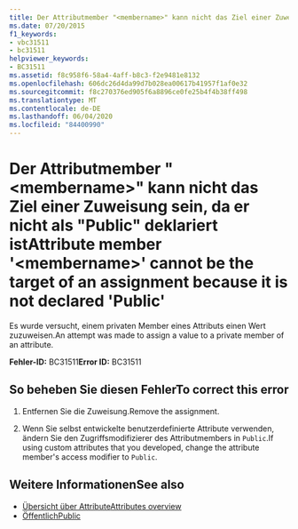 ```yaml
---
title: Der Attributmember "<membername>" kann nicht das Ziel einer Zuweisung sein, da er nicht als "Public" deklariert ist
ms.date: 07/20/2015
f1_keywords:
- vbc31511
- bc31511
helpviewer_keywords:
- BC31511
ms.assetid: f8c958f6-58a4-4aff-b8c3-f2e9481e8132
ms.openlocfilehash: 606dc26d4da99d7b028ea00617b41957f1af0e32
ms.sourcegitcommit: f8c270376ed905f6a8896ce0fe25b4f4b38ff498
ms.translationtype: MT
ms.contentlocale: de-DE
ms.lasthandoff: 06/04/2020
ms.locfileid: "84400990"
---
```

# <a name="attribute-member-membername-cannot-be-the-target-of-an-assignment-because-it-is-not-declared-public"></a><span data-ttu-id="11eb5-102">Der Attributmember "\<membername>" kann nicht das Ziel einer Zuweisung sein, da er nicht als "Public" deklariert ist</span><span class="sxs-lookup"><span data-stu-id="11eb5-102">Attribute member '\<membername>' cannot be the target of an assignment because it is not declared 'Public'</span></span>
<span data-ttu-id="11eb5-103">Es wurde versucht, einem privaten Member eines Attributs einen Wert zuzuweisen.</span><span class="sxs-lookup"><span data-stu-id="11eb5-103">An attempt was made to assign a value to a private member of an attribute.</span></span>  
  
 <span data-ttu-id="11eb5-104">**Fehler-ID:** BC31511</span><span class="sxs-lookup"><span data-stu-id="11eb5-104">**Error ID:** BC31511</span></span>  
  
## <a name="to-correct-this-error"></a><span data-ttu-id="11eb5-105">So beheben Sie diesen Fehler</span><span class="sxs-lookup"><span data-stu-id="11eb5-105">To correct this error</span></span>  
  
1. <span data-ttu-id="11eb5-106">Entfernen Sie die Zuweisung.</span><span class="sxs-lookup"><span data-stu-id="11eb5-106">Remove the assignment.</span></span>  
  
2. <span data-ttu-id="11eb5-107">Wenn Sie selbst entwickelte benutzerdefinierte Attribute verwenden, ändern Sie den Zugriffsmodifizierer des Attributmembers in `Public`.</span><span class="sxs-lookup"><span data-stu-id="11eb5-107">If using custom attributes that you developed, change the attribute member's access modifier to `Public`.</span></span>  
  
## <a name="see-also"></a><span data-ttu-id="11eb5-108">Weitere Informationen</span><span class="sxs-lookup"><span data-stu-id="11eb5-108">See also</span></span>

- [<span data-ttu-id="11eb5-109">Übersicht über Attribute</span><span class="sxs-lookup"><span data-stu-id="11eb5-109">Attributes overview</span></span>](../programming-guide/concepts/attributes/index.md)
- [<span data-ttu-id="11eb5-110">Öffentlich</span><span class="sxs-lookup"><span data-stu-id="11eb5-110">Public</span></span>](../language-reference/modifiers/public.md)
